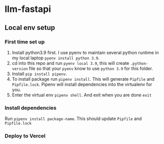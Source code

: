 # llm-fastapi

## Local env setup 

### First time set up
1. Install python3.9 first. I use pyenv to maintain several python runtime in my local laptop `pyenv install python 3.9`. 
2. cd into this repo and run `pyenv local 3.9`, this will create `.python-version` file so that your `pyenv` know to use `python 3.9` for this folder.
3. Install `pip install pipenv`.
4. To install package run `pipenv install`. This will generate `Pipfile` and `Pipfile.lock`. Pipenv will install dependencies into the virtualenv for you.
5. Enter the virtual env `pipenv shell`. And exit when you are done `exit`

### Install dependencies 
Run `pipenv install package-name`. This should update `Pipfile` and `Pipfile.lock`

### Deploy to Vercel
